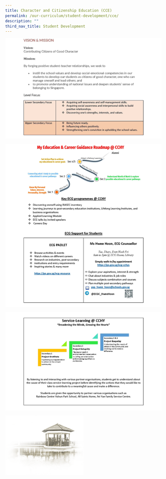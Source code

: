```yaml
---
title: Character and Citizenship Education (CCE)
permalink: /our-curriculum/student-development/cce/
description: ""
third_nav_title: Student Development
---
```

![](/images/Our%20Curriculum/Student%20Development/CCE/cce%20website%20page%201.jpg)

![](/images/Our%20Curriculum/Student%20Development/CCE/cce%20website%20page%202.jpg)

![](/images/Our%20Curriculum/Student%20Development/CCE/cce%20website%20page%203.jpg)

<img src="/images/pavilion.png" style="width:50%">